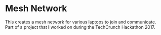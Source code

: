 # Mesh Network
This creates a mesh network for various laptops to join and communicate.
Part of a project that I worked on during the TechCrunch Hackathon 2017.
